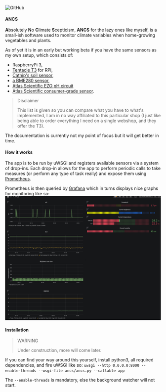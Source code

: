 ![GitHub](https://img.shields.io/github/license/NaeiKinDus/ANCS?style=plastic)
#### ANCS
**A**bsolutely **N**o **C**limate **S**cepticism, **ANCS** for the lazy ones like myself, is a small-ish software used
to monitor climate variables when home-growing vegetables and plants.

As of yet it is in an early but working beta if you have the same sensors as my own setup, which consists of:
- RaspberryPi 3,
- [Tentacle T3](https://www.whiteboxes.ch/shop/tentacle-t3-for-raspberry-pi/) for RPi,
- [Catnip's soil sensor](https://www.whiteboxes.ch/shop/i2c-soil-moisture-sensor/),
- [a BME280 sensor](https://www.adafruit.com/product/2652),
- [Atlas Scientific EZO pH circuit](https://www.whiteboxes.ch/shop/ezo-ph-circuit/)
- [Atlas Scientific consumer-grade sensor](https://www.whiteboxes.ch/shop/consumer-grade-ph-probe/).

> Disclaimer
>
> This list is given so you can compare what you have to what's implemented, I am in no way affiliated to
> this particular shop (I just like being able to order everything I need on a single webshop, and they offer the T3).

The documentation is currently not my point of focus but it will get better in time.


#### How it works
The app is to be run by uWSGI and registers available sensors via a system of drop-ins.
Each drop-in allows for the app to perform periodic calls to take measures (or perform any type of task really)
and expose them using [Prometheus](https://prometheus.io/).

Prometheus is then queried by [Grafana](https://grafana.com/) which in turns displays nice graphs for monitoring like so:
![](docs/grafana_dashboard.png)


#### Installation
> WARNING
>
> Under construction, more will come later.

If you can find your way around this yourself, install python3, all required dependencies, and fire uWSGI like so:
`uwsgi --http 0.0.0.0:8000 --enable-threads --wsgi-file ancs/ancs.py --callable app`

The `--enable-threads` is mandatory, else the background watcher will not start.
